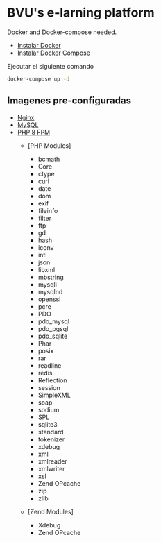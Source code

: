 # BVU's e-larning platform

Docker and Docker-compose needed.

- [Instalar Docker](https://docs.docker.com/install/)
- [Instalar Docker Compose](https://docs.docker.com/compose/install/)

Ejecutar el siguiente comando

```bash
docker-compose up -d
```

## Imagenes pre-configuradas

- [Nginx](https://www.nginx.com/)
- [MySQL](https://www.mysql.com/)
- [PHP 8 FPM](https://php.net/)
  - [PHP Modules]
    - bcmath
    - Core
    - ctype
    - curl
    - date
    - dom
    - exif
    - fileinfo
    - filter
    - ftp
    - gd
    - hash
    - iconv
    - intl
    - json
    - libxml
    - mbstring
    - mysqli
    - mysqlnd
    - openssl
    - pcre
    - PDO
    - pdo_mysql
    - pdo_pgsql
    - pdo_sqlite
    - Phar
    - posix
    - rar
    - readline
    - redis
    - Reflection
    - session
    - SimpleXML
    - soap
    - sodium
    - SPL
    - sqlite3
    - standard
    - tokenizer
    - xdebug
    - xml
    - xmlreader
    - xmlwriter
    - xsl
    - Zend OPcache
    - zip
    - zlib

  - [Zend Modules]
    - Xdebug
    - Zend OPcache
